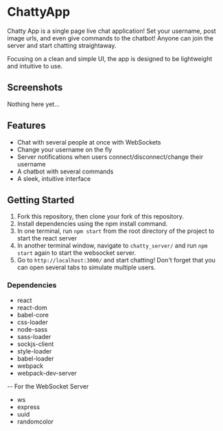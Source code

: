 # ChattyApp

Chatty App is a single page live chat application! Set your username, post image urls, and even give commands to the chatbot! Anyone can join the server and start chatting straightaway.

Focusing on a clean and simple UI, the app is designed to be lightweight and intuitive to use.

## Screenshots

Nothing here yet...

## Features

* Chat with several people at once with WebSockets
* Change your username on the fly
* Server notifications when users connect/disconnect/change their username
* A chatbot with several commands
* A sleek, intuitive interface

## Getting Started
1. Fork this repository, then clone your fork of this repository.
2. Install dependencies using the npm install command.
3. In one terminal, run `npm start` from the root directory of the project to start the react server
4. In another terminal window, navigate to `chatty_server/` and run `npm start` again to start the websocket server.
5. Go to `http://localhost:3000/` and start chatting! Don't forget that you can open several tabs to simulate multiple users.

### Dependencies

* react
* react-dom
* babel-core
* css-loader
* node-sass
* sass-loader
* sockjs-client
* style-loader
* babel-loader
* webpack
* webpack-dev-server

-- For the WebSocket Server

* ws
* express
* uuid
* randomcolor
